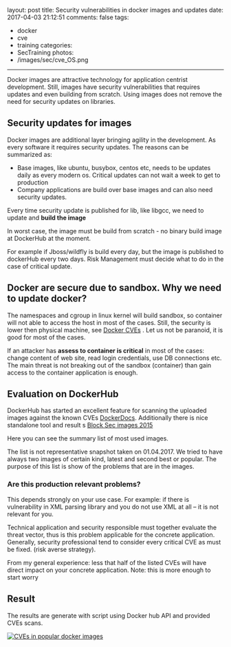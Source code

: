 ﻿layout: post
title: Security vulnerabilities in docker images and updates
date: 2017-04-03 21:12:51
comments: false
tags: 
- docker
- cve
- training
categories: 
- SecTraining 
photos: 
- /images/sec/cve_OS.png
---

Docker images are attractive technology for application centrist development. Still, images have security vulnerabilities that requires updates and even building from scratch. Using images does not remove the need for security updates on libraries.

<!-- more --> 

## Security updates for images
 
Docker images are additional layer bringing agility in the development. As every software it requires security updates. The reasons can be summarized as:
- Base images, like ubuntu, busybox, centos etc, needs to be updates daily as every modern os. Critical updates can not wait a week to get to production
- Company applications are build over base images and can also need security updates.

Every time security update is published for lib, like libgcc, we need to update and __build the image__

In worst case, the image must be build from scratch - no binary build image at DockerHub at the moment. 

For example if Jboss/wildfly is build every day, but the image is published to dockerHub every two days. Risk Management must decide what to do in the case of critical update.

## Docker are secure due to sandbox. Why we need to update docker? 

The namespaces and cgroup in linux kernel will build sandbox, so container will not able to access the host in most of the cases. Still, the security is lower then physical machine, see [Docker CVEs](https://www.cvedetails.com/vulnerability-list/vendor_id-13534/Docker.html) . Let us not be paranoid, it is good for most of the cases.

If an attacker has __assess to container is critical__ in most of the cases:  change content of web site, read login credentials, use DB connections etc. The main threat is not breaking out of the sandbox (container) than gain access to the container application is enough.   

## Evaluation on DockerHub 

DockerHub has started an excellent feature for scanning the uploaded images against the known CVEs [DockerDocs](https://docs.docker.com/docker-cloud/builds/image-scan/). Additionally there is nice standalone tool and result s [Block Sec images 2015](https://www.banyanops.com/blog/analyzing-docker-hub/) 

Here you can see the summary list of most used images. 

The list is not representative snapshot taken on 01.04.2017. We tried to have always two images of certain kind, latest and second best or popular. The purpose of this list is show of the problems that are in the images.

### Are this production relevant problems?

This depends strongly on your use case. For example: if there is vulnerability in XML parsing library and you do not use XML at all – it is not relevant for you.

Technical application and security responsible  must together evaluate the threat vector, thus is this problem applicable for the concrete application. Generally, security professional tend to consider every critical CVE as must be fixed. (risk averse strategy).

From my general experience: less that half of the listed CVEs will have direct impact on your concrete application. Note: this is more enough to start worry

## Result 

The results are generate with script using Docker hub API and provided CVEs scans.

[![CVEs in popular docker images](/images/sec/cve_docker.png)](/images/sec/arch_2.jpg)





